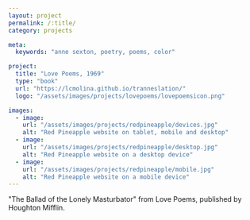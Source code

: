 ```yaml
---
layout: project
permalink: /:title/
category: projects

meta:
  keywords: "anne sexton, poetry, poems, color"

project:
  title: "Love Poems, 1969"
  type: "book"
  url: "https://lcmolina.github.io/tranneslation/"
  logo: "/assets/images/projects/lovepoems/lovepoemsicon.png"

images:
  - image:
    url: "/assets/images/projects/redpineapple/devices.jpg"
    alt: "Red Pineapple website on tablet, mobile and desktop"
  - image:
    url: "/assets/images/projects/redpineapple/desktop.jpg"
    alt: "Red Pineapple website on a desktop device"
  - image:
    url: "/assets/images/projects/redpineapple/mobile.jpg"
    alt: "Red Pineapple website on a mobile device"
---
```

<p>"The Ballad of the Lonely Masturbator" from Love Poems, published by Houghton Mifflin.</p>
